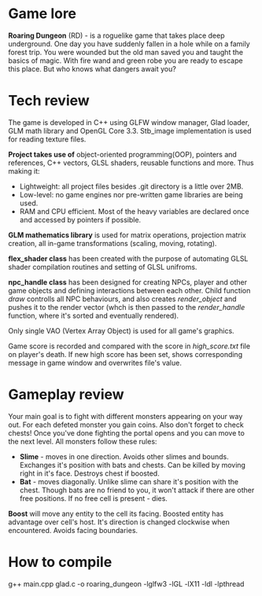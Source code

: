 # Game lore
**Roaring Dungeon** (RD) - is a roguelike game that takes place deep underground. One day you have suddenly fallen in a hole while on a family forest trip. You were wounded but the old man saved you and taught the basics of magic. With fire wand and green robe you are ready to escape this place. But who knows what dangers await you?
# Tech review
The game is developed in C++ using GLFW window manager, Glad loader, GLM math library and OpenGL Core 3.3. Stb_image implementation is used for reading texture files.

**Project takes use of** object-oriented programming(OOP), pointers and references, C++ vectors, GLSL shaders, reusable functions and more. Thus making it:
* Lightweight: all project files besides .git directory is a little over 2MB.
* Low-level: no game engines nor pre-written game libraries are being used. 
* RAM and CPU efficient. Most of the heavy variables are declared once and accessed by pointers if possible.


**GLM mathematics library** is used for matrix operations, projection matrix creation, all in-game transformations (scaling, moving, rotating).

**flex_shader class** has been created with the purpose of automating GLSL shader compilation routines and setting of GLSL unifroms.

**npc_handle class** has been designed for creating NPCs, player and other game objects and defining interactions between each other. Child function *draw* controlls all NPC behaviours, and also creates *render_object* and pushes it to the render vector (whch is then passed to the *render_handle* function, where it's sorted and eventually rendered).

Only single VAO (Vertex Array Object) is used for all game's graphics.

Game score is recorded and compared with the score in *high_score.txt* file on player's death. If new high score has been set, shows corresponding message in game window and overwrites file's value.
# Gameplay review
Your main goal is to fight with different monsters appearing on your way out. For each defeted monster you gain coins. Also don't forget to check chests! Once you've done fighting the portal opens and you can move to the next level. All monsters follow these rules:
* **Slime** - moves in one direction. Avoids other slimes and bounds. Exchanges it's position with bats and chests. Can be killed by moving right in it's face. Destroys chest if boosted.
* **Bat** - moves diagonally. Unlike slime can share it's position with the chest. Though bats are no friend to you, it won't attack if there are other free positions. If no free cell is present - dies.

**Boost** will move any entity to the cell its facing. Boosted entity has advantage over cell's host. It's direction is changed clockwise when encountered. Avoids facing boundaries.
# How to compile
g++ main.cpp glad.c -o roaring_dungeon -lglfw3 -lGL -lX11 -ldl -lpthread
